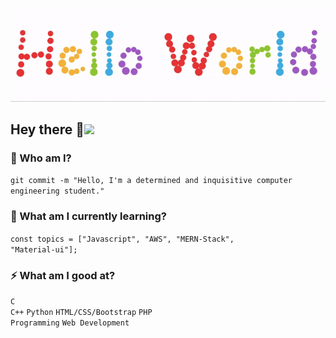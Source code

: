 <p align="center">
  <img src="https://github.com/rishabhgupta11/rishabhgupta11/blob/main/readme.gif">
</p>

## Hey there :eyes:<img src="https://raw.githubusercontent.com/iampavangandhi/iampavangandhi/master/gifs/Hi.gif" width="30px">

### 🦉 Who am I?
<code>git commit -m "Hello, I'm a determined and inquisitive computer engineering student."</code>

### 🌱 What am I currently learning?	
<code>const topics = ["Javascript", "AWS", "MERN-Stack", "Material-ui"];</code>

### ⚡ What am I good at?
<code>C</code>    
<code>C++</code>
<code>Python</code>
<code>HTML/CSS/Bootstrap</code>
<code>PHP</code>  
<code>Programming</code>
<code>Web Development</code>  


<!--
- 🔭 
- 📫 How to reach me: ...
- ⚡ Fun fact: ...
-->
